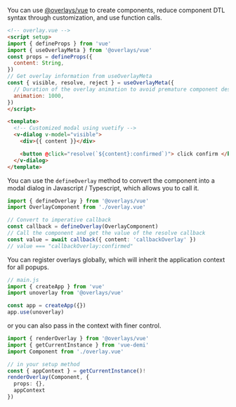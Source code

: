 You can use [@overlays/vue](https://overlays.vercel.app/en/vue/) to create components, reduce component DTL syntax through customization, and use function calls.

```html
<!-- overlay.vue -->
<script setup>
import { defineProps } from 'vue'
import { useOverlayMeta } from '@overlays/vue'
const props = defineProps({
  content: String,
})
// Get overlay information from useOverlayMeta
const { visible, resolve, reject } = useOverlayMeta({
  // Duration of the overlay animation to avoid premature component destruction
  animation: 1000,
})
</script>

<template>
  <!-- Customized modal using vuetify -->
  <v-dialog v-model="visible">
    <div>{{ content }}</div>

    <button @click="resolve(`${content}:confirmed`)"> click confirm </button>
  </v-dialog>
</template>
```

You can use the `defineOverlay` method to convert the component into a modal dialog in Javascript / Typescript, which allows you to call it.

```ts
import { defineOverlay } from '@overlays/vue'
import OverlayComponent from './overlay.vue'

// Convert to imperative callback
const callback = defineOverlay(OverlayComponent)
// Call the component and get the value of the resolve callback
const value = await callback({ content: 'callbackOverlay' })
// value === "callbackOverlay:confirmed"
```

You can register overlays globally, which will inherit the application context for all popups.

```ts
// main.js
import { createApp } from 'vue'
import unoverlay from '@overlays/vue'

const app = createApp({})
app.use(unoverlay)
```

or you can also pass in the context with finer control.

```ts
import { renderOverlay } from '@overlays/vue'
import { getCurrentInstance } from 'vue-demi'
import Component from './overlay.vue'

// in your setup method
const { appContext } = getCurrentInstance()!
renderOverlay(Component, {
  props: {},
  appContext
})
```